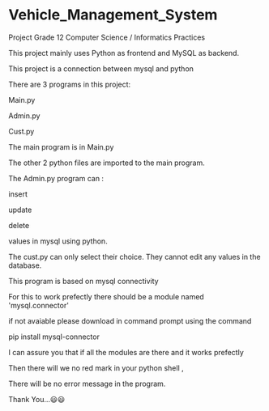 # Vehicle_Management_System
Project Grade 12 Computer Science / Informatics Practices


This project mainly uses Python as frontend and MySQL as backend.


This project is a connection between mysql and python


There are 3 programs in this project:

Main.py 

Admin.py

Cust.py

The main program is in Main.py

The other 2 python files are imported to the main program.

The Admin.py program can :

insert

update

delete 

values in mysql using python.

The cust.py can only select their choice.
They cannot edit any values in the database.

This program is based on mysql connectivity

For this to work prefectly there should be a module named  'mysql.connector'

if not avaiable
please download in command prompt using the command 


pip install mysql-connector


I can assure you that if all the modules are there and it works prefectly 

Then there will we no red mark in your python shell ,

There will be no error message in the program.


Thank You...😃😃
